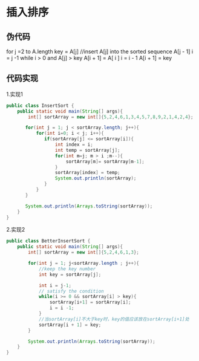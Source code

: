# 插入排序
## 伪代码
for j =2 to A.length
   key = A[j]
   //insert A[j] into the sorted sequence A[j - 1]
   i = j -1
   while i > 0 and A[j] > key
      A[i + 1] = A[ i ]
      i = i - 1
   A[i + 1] = key
  
## 代码实现
1.实现1
```java
public class InsertSort {
    public static void main(String[] args){
        int[] sortArray = new int[]{5,2,4,6,1,3,4,5,7,8,9,2,1,4,2,4};

       for(int j = 1; j < sortArray.length; j++){
           for(int i=0; i < j; i++){
              if(sortArray[j] <= sortArray[i]){
                  int index = i;
                  int temp = sortArray[j];
                  for(int m=j; m > i ;m--){
                      sortArray[m]= sortArray[m-1];
                  }
                  sortArray[index] = temp;
                  System.out.println(sortArray);
              }
           }
       }

       System.out.println(Arrays.toString(sortArray));
    }
}
```
2.实现2
```java
public class BetterInsertSort {
    public static void main(String[] args){
        int[] sortArray = new int[]{5,2,4,6,1,3};

        for(int j = 1; j<sortArray.length ; j++){
            //keep the key number
            int key = sortArray[j];

            int i = j-1;
            // satisfy the condition
            while(i >= 0 && sortArray[i] > key){
                sortArray[i+1] = sortArray[i];
                i = i -1;
            }
            //当sortArray[i]不大于key时，key的值应该放在sortArray[i+1]处
            sortArray[i + 1] = key;
        }

        System.out.println(Arrays.toString(sortArray));
    }
}
```

